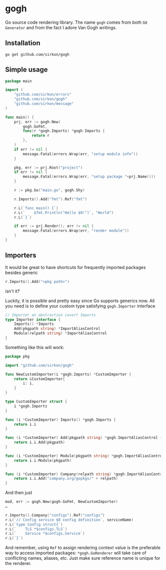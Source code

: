 # gogh

Go source code rendering library. The name `gogh` comes from both `GO Generator` and from the fact I adore Van Gogh 
writings.

## Installation

```shell script
go get github.com/sirkon/gogh
```

## Simple usage

```go
package main

import (
    "github.com/sirkon/errors"
    "github.com/sirkon/gogh"
    "github.com/sirkon/message"
)

func main() {
    prj, err := gogh.New(
        gogh.GoFmt,
        func(r *gogh.Imports) *gogh.Imports {
            return r
        },
    )
    if err != nil {
        message.Fatal(errors.Wrap(err, "setup module info"))
    }

    pkg, err := prj.Root("project")
    if err != nil {
        message.Fatal(errors.Wrap(err, "setup package "+prj.Name()))
    }

    r := pkg.Go("main.go", gogh.Shy)

    r.Imports().Add("fmt").Ref("fmt")

    r.L(`func main() {`)
    r.L(`    $fmt.Println("Hello $0!")`, "World")
    r.L(`}`)

    if err := prj.Render(); err != nil {
        message.Fatal(errors.Wrap(err, "render module"))
    }
}
```

## Importers

It would be great to have shortcuts for frequently imported packages besides generic

```go
r.Imports().Add("<pkg path>")
```

isn't it?

Luckily, it is possible and pretty easy since Go supports generics now. All you need is to define your custom type
satisfying `gogh.Importer` interface

```go
// Importer an abstraction covert Imports
type Importer interface {
	Imports() *Imports
	Add(pkgpath string) *ImportAliasControl
	Module(relpath string) *ImportAliasControl
}
```

Something like this will work:

```go
package pkg

import "github.com/sirkon/gogh"

func NewCustomImporter(i *gogh.Imports) *CustomImporter {
    return &CustomImporter{
        i: i,
    }
}

type CustomImporter struct {
    i *gogh.Imports
}

func (i *CustomImporter) Imports() *gogh.Imports {
    return i.i
}

func (i *CustomImporter) Add(pkgpath string) *gogh.ImportAliasControl {
    return i.i.Add(pkgpath)
}

func (i *CustomImporter) Module(pkgpath string) *gogh.ImportAliasControl {
    return i.i.Module(pkgpath)
}

func (i *CustomImporter) Company(relpath string) *gogh.ImportAliasControl {
    return i.i.Add("company.org/gopkgs/" + relpath)
}
```


And then just

```go
mod, err := gogh.New(gogh.GoFmt, NewCustomImporter)
…

r.Imports().Company("configs").Ref("configs")
r.L(`// Config service $0 config definition`, serviceName)
r.L(`type Config struct{`)
r.L(`    TLS *$configs.TLS`)
r.L(`    Service *$configs.Service`)
r.L(`}`)
```

And remember, using `Ref` to assign rendering context value is the preferable way to access imported packages:
`*gogh.GoRenderer` will take care of conflicting names, aliases, etc. Just make sure reference name is unique for the
renderer.

